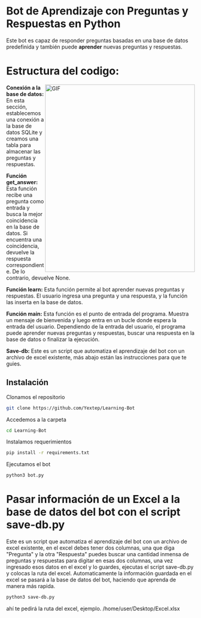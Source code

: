 # Bot de Aprendizaje con Preguntas y Respuestas en Python

Este bot es capaz de responder preguntas basadas en una base de datos predefinida y también puede **aprender** nuevas preguntas y respuestas.

# Estructura del codigo:

<img align="right" height="500" width="400" alt="GIF" src="https://github.com/Yextep/Attiny85-Ducky/assets/114537444/c6e08da9-b125-44c5-85b3-ed958c36a34d"/>

**Conexión a la base de datos:** En esta sección, establecemos una conexión a la base de datos SQLite y creamos una tabla para almacenar las preguntas y respuestas.

**Función get_answer:** Esta función recibe una pregunta como entrada y busca la mejor coincidencia en la base de datos. Si encuentra una coincidencia, devuelve la respuesta correspondiente. De lo contrario, devuelve None.

**Función learn:** Esta función permite al bot aprender nuevas preguntas y respuestas. El usuario ingresa una pregunta y una respuesta, y la función las inserta en la base de datos.

**Función main:** Esta función es el punto de entrada del programa. Muestra un mensaje de bienvenida y luego entra en un bucle donde espera la entrada del usuario. Dependiendo de la entrada del usuario, el programa puede aprender nuevas preguntas y respuestas, buscar una respuesta en la base de datos o finalizar la ejecución.

**Save-db:** Este es un script que automatiza el aprendizaje del bot con un archivo de excel existente, más abajo están las instrucciones para que te guies.

## Instalación

Clonamos el repositorio
```bash
git clone https://github.com/Yextep/Learning-Bot
```
Accedemos a la carpeta
```bash
cd Learning-Bot
```
Instalamos requerimientos
```bash
pip install -r requirements.txt
```
Ejecutamos el bot
```bash
python3 bot.py
```
# Pasar información de un Excel a la base de datos del bot con el script save-db.py

Este es un script que automatiza el aprendizaje del bot con un archivo de excel existente, en el excel debes tener dos columnas, una que diga "Pregunta" y la otra "Respuesta" puedes buscar una cantidad inmensa de preguntas y respuestas para digitar en esas dos columnas, una vez ingresado esos datos en el excel y lo guardes, ejecutas el script save-db.py y colocas la ruta del excel. Automaticamente la información guardada en el excel se pasará a la base de datos del bot, haciendo que aprenda de manera más rapida.

```bash
python3 save-db.py
```
ahí te pedirá la ruta del excel, ejemplo. /home/user/Desktop/Excel.xlsx
